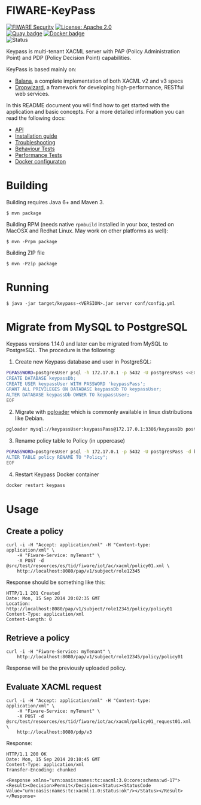 # FIWARE-KeyPass

[![FIWARE Security](https://nexus.lab.fiware.org/static/badges/chapters/security.svg)](https://www.fiware.org/developers/catalogue/)
[![License: Apache 2.0](https://img.shields.io/github/license/telefonicaid/fiware-keypass.svg)](https://opensource.org/licenses/Apache-2.0)
<br/>
[![Quay badge](https://img.shields.io/badge/quay.io-fiware%2Fkeyspass-grey?logo=red%20hat&labelColor=EE0000)](https://quay.io/repository/fiware/keyspass)
[![Docker badge](https://img.shields.io/badge/docker-telefonicaiot%2Ffiware--keypass-blue?logo=docker)](https://hub.docker.com/r/telefonicaiot/fiware-keypass/)
<br/>
![Status](https://nexus.lab.fiware.org/static/badges/statuses/incubating.svg)

Keypass is multi-tenant XACML server with PAP (Policy Administration Point) and
PDP (Policy Decision Point) capabilities.

KeyPass is based mainly on:

* [Balana](https://github.com/wso2/commons/tree/master/balana),
  a complete implementation of both XACML v2 and v3 specs
* [Dropwizard](http://dropwizard.io), a framework for developing
  high-performance, RESTful web services.

In this README document you will find how to get started with the application and
basic concepts. For a more detailed information you can read the following docs:

* [API](API.md)
* [Installation guide](INSTALL.md)
* [Troubleshooting](TROUBLESHOOTING.md)
* [Behaviour Tests](https://github.com/telefonicaid/fiware-keypass/tree/master/src/behavior/README.md)
* [Performance Tests](https://github.com/telefonicaid/fiware-keypass/tree/master/jmeter-test-plan.jmx)
* [Docker configuraton](DOCKER.md)


# Building

Building requires Java 6+ and Maven 3.

```
$ mvn package
```

Building RPM (needs native `rpmbuild` installed in your box, tested on MacOSX
and Redhat Linux. May work on other platforms as well):

```
$ mvn -Prpm package
```

Building ZIP file

```
$ mvn -Pzip package
```

# Running

```
$ java -jar target/keypass-<VERSION>.jar server conf/config.yml
```

# Migrate from MySQL to PostgreSQL
Keypass versions 1.14.0 and later can be migrated from MySQL to PostgreSQL.
The procedure is the following:

1. Create new Keypass database and user in PostgreSQL:
```sh
PGPASSWORD=postgresUser psql -h 172.17.0.1 -p 5432 -U postgresPass <<EOF
CREATE DATABASE keypassDb;
CREATE USER keypassUser WITH PASSWORD 'keypassPass';
GRANT ALL PRIVILEGES ON DATABASE keypassDb TO keypassUser;
ALTER DATABASE keypassDb OWNER TO keypassUser;
EOF
```


2. Migrate with [pgloader](https://pgloader.io/) which is commonly available in linux distributions like Debian.
```sh
pgloader mysql://keypassUser:keypassPass@172.17.0.1:3306/keypassDb postgresql://keypassUser:keypassPass@172.17.0.1:5432/keypassDb
```

3. Rename policy table to Policy (in uppercase)
```sh
PGPASSWORD=postgresUser psql -h 172.17.0.1 -p 5432 -U postgresPass -d keypassDb <<EOF
ALTER TABLE policy RENAME TO "Policy";
EOF
```

4. Restart Keypass Docker container
```sh
docker restart keypass
```



# Usage

## Create a policy

```
curl -i -H "Accept: application/xml" -H "Content-type: application/xml" \
    -H "Fiware-Service: myTenant" \
    -X POST -d @src/test/resources/es/tid/fiware/iot/ac/xacml/policy01.xml \
    http://localhost:8080/pap/v1/subject/role12345
```

Response should be something like this:

```
HTTP/1.1 201 Created
Date: Mon, 15 Sep 2014 20:02:35 GMT
Location: http://localhost:8080/pap/v1/subject/role12345/policy/policy01
Content-Type: application/xml
Content-Length: 0
```

## Retrieve a policy

```
curl -i -H "Fiware-Service: myTenant" \
    http://localhost:8080/pap/v1/subject/role12345/policy/policy01
```

Response will be the previously uploaded policy.

## Evaluate XACML request

```
curl -i -H "Accept: application/xml" -H "Content-type: application/xml" \
    -H "Fiware-Service: myTenant" \
    -X POST -d @src/test/resources/es/tid/fiware/iot/ac/xacml/policy01_request01.xml \
    http://localhost:8080/pdp/v3
```
Response:

```
HTTP/1.1 200 OK
Date: Mon, 15 Sep 2014 20:10:45 GMT
Content-Type: application/xml
Transfer-Encoding: chunked

<Response xmlns="urn:oasis:names:tc:xacml:3.0:core:schema:wd-17"><Result><Decision>Permit</Decision><Status><StatusCode Value="urn:oasis:names:tc:xacml:1.0:status:ok"/></Status></Result></Response>
```
